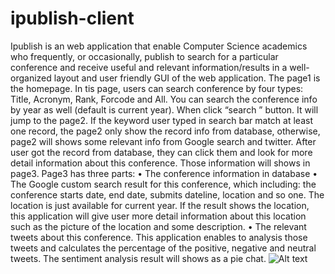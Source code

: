ipublish-client
===============

Ipublish is an web application that enable Computer Science academics who frequently, or occasionally, publish to search for a particular conference and receive useful and relevant information/results in a well-organized layout and user friendly GUI of the web application. 
The page1 is the homepage. In tis page, users can search conference by four types: Title, Acronym, Rank, Forcode and All. You can search the conference info by year as well (default is current year). When click “search ” button. It will jump to the page2. If the keyword user typed in search bar match at least one record, the page2 only show the record info from database, otherwise, page2 will shows some relevant info from Google search and twitter. After user got the record from database, they can click them and look for more detail information about this conference. Those information will shows in page3.  Page3 has three parts:
•	The conference information in database
•	The Google custom search result for this conference, which including: the conference starts date, end date, submits dateline, location and so one. The location is just available for current year.  If the result shows the location, this application will give user more detail information about this location such as the picture of the location and some description. 
•	The relevant tweets about this conference.  This application enables to analysis those tweets and calculates the percentage of the positive, negative and neutral tweets. The sentiment analysis result will shows as a pie chat. 
![Alt text](/Users/lingjunqiu/NetBeansProjects/IpublishClient/page1.jpg "page 1: homepage")
